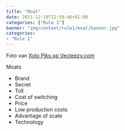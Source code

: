 ```yaml
---
title: "Moat"
date: 2021-12-10T12:59:46+01:00
categories: ["Rule 1"]
banner: "img/content/rule1/moat/banner.jpg"
categories: 
- "Rule 1"
---
```


<span class = "image-attribution">
Foto van <a href="https://www.vecteezy.com/vector-art/1966694-boy-winning-race"> Xolo Piks op Vecteezy.com</a>
</span>

Moats

- Brand
- Secret
- Toll
- Cost of switching
- Price
- Low production costs
- Advantage of scale
- Technology
